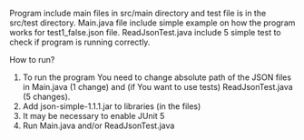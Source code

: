 Program include main files in src/main directory and test file is in the src/test directory. 
Main.java file include simple example on how the program works for test1_false.json file. 
ReadJsonTest.java include 5 simple test to check if program is running correctly.

How to run?
1) To run the program You need to change absolute path of the JSON files in Main.java (1 change) and (if You want to use tests) ReadJsonTest.java (5 changes).
2) Add json-simple-1.1.1.jar to libraries (in the files)
3) It may be necessary to enable JUnit 5
4) Run Main.java and/or ReadJsonTest.java
